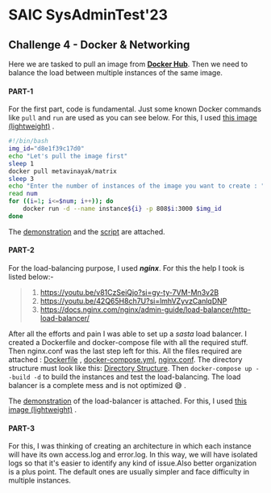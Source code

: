 # SAIC SysAdminTest'23

## Challenge 4 - Docker & Networking

Here we are tasked to pull an image from [**Docker Hub**](https://hub.docker.com/search?q=). Then we need to balance the load between multiple instances of the same image.


#### PART-1

For the first part, code is fundamental. Just some known Docker commands like `pull` and `run` are used as you can see below.
For this, I used [this image (lightweight)](https://hub.docker.com/r/metavinayak/matrix) .
~~~bash
#!/bin/bash
img_id="d8e1f39c17d0"
echo "Let's pull the image first"
sleep 1
docker pull metavinayak/matrix
sleep 3
echo "Enter the number of instances of the image you want to create : "
read num
for ((i=1; i<=$num; i++)); do
    docker run -d --name instance${i} -p 808$i:3000 $img_id
done
~~~
The [demonstration](Screenshots/part1demonstration.png) and the [script](part1initial.sh) are attached.

#### PART-2

For the load-balancing purpose, I used **_nginx_**. For this the help I took is listed below:-
>1. https://youtu.be/v81CzSeiQjo?si=gy-ty-7VM-Mn3v2B
>2. https://youtu.be/42Q65H8ch7U?si=lmhVZyvzCanlqDNP
>3. https://docs.nginx.com/nginx/admin-guide/load-balancer/http-load-balancer/

After all the efforts and pain I was able to set up a _sasta_ load balancer. I created a Dockerfile and docker-compose file with all the required stuff. Then nginx.conf was the last step left for this. All the files required are attached : [Dockerfile](Dockerfile) , [docker-compose.yml](docker-compose.yml), [nginx.conf](nginx.conf). The directory structure must look like this: [Directory Structure](Screenshots/folders.png). Then `docker-compose up --build -d` to build the instances and test the load-balancing. The load balancer is a complete mess and is not optimized  :sweat_smile:  .

The [demonstration](Screenshots/Loadbalancingdemonstration.mp4) of the load-balancer is attached. For this, I used [this image (lightweight)](https://hub.docker.com/r/metavinayak/matrix) .

#### PART-3

For this, I was thinking of creating an architecture in which each instance will have its own access.log and error.log. In this way, we will have isolated logs so that it's easier to identify any kind of issue.Also better organization is a plus point. The default ones are usually simpler and face difficulty in multiple instances.
